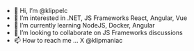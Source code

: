 - 👋 Hi, I’m @klippelc
- 👀 I’m interested in .NET, JS Frameworks React, Angular, Vue
- 🌱 I’m currently learning NodeJS, Docker, Angular
- 💞️ I’m looking to collaborate on JS Frameworks discussions
- 📫 How to reach me ... X @klipmaniac


